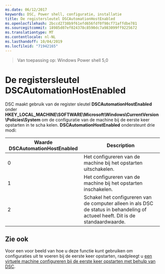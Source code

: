 ```yaml
---
ms.date: 06/12/2017
keywords: DSC, Power shell, configuratie, installatie
title: De registersleutel DSCAutomationHostEnabled
ms.openlocfilehash: 2bccd2738b9f61efd656fdf0f98cf71affdbe781
ms.sourcegitcommit: 18985d07ef024378c8590dc7a983099ff9225672
ms.translationtype: MT
ms.contentlocale: nl-NL
ms.lasthandoff: 10/04/2019
ms.locfileid: "71942165"
---
```

>Van toepassing op: Windows Power shell 5,0

# <a name="dscautomationhostenabled-registry-key"></a>De registersleutel DSCAutomationHostEnabled

DSC maakt gebruik van de register sleutel **DSCAutomationHostEnabled** onder **HKEY_LOCAL_MACHINE\SOFTWARE\Microsoft\Windows\CurrentVersion\Policies\System** om de configuratie van de machine bij de eerste keer opstarten in te scha kelen.
**DSCAutomationHostEnabled** ondersteunt drie modi:

|  Waarde DSCAutomationHostEnabled  |  Description   |
|---|---|
0 | Het configureren van de machine bij het opstarten uitschakelen. |
1 | Het configureren van de machine bij het opstarten inschakelen. |
2 | Schakel het configureren van de computer alleen in als DSC de status in behandeling of actueel heeft. Dit is de standaardwaarde. |

## <a name="see-also"></a>Zie ook

Voor een voor beeld van hoe u deze functie kunt gebruiken om configuraties uit te voeren bij de eerste keer opstarten, raadpleegt u [een virtuele machine configureren bij de eerste keer opstarten met behulp van DSC](bootstrapDsc.md).
